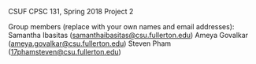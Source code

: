 CSUF CPSC 131, Spring 2018
Project 2

Group members (replace with your own names and email addresses):
Samantha Ibasitas (samanthaibasitas@csu.fullerton.edu) 
Ameya Govalkar (ameya.govalkar@csu.fullerton.edu)
Steven Pham (17phamsteven@csu.fullerton.edu)
